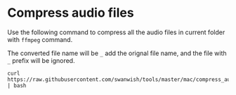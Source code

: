 # Compress audio files

Use the following command to compress all the audio files in current folder with `ffmpeg` command.

The converted file name will be `_` add the orignal file name, and the file with `_` prefix will be ignored.

```
curl https://raw.githubusercontent.com/swanwish/tools/master/mac/compress_audio.sh | bash
```
